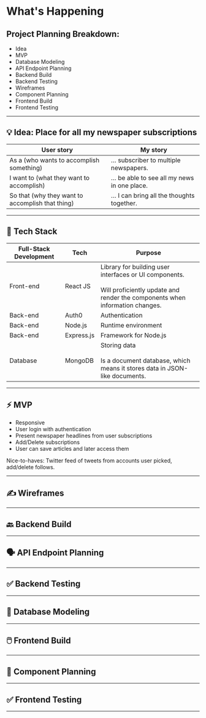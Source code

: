 # What's Happening

## Project Planning Breakdown:
- Idea
- MVP
- Database Modeling
- API Endpoint Planning
- Backend Build
- Backend Testing
- Wireframes
- Component Planning
- Frontend Build
- Frontend Testing

----------
## 💡 Idea: Place for all my newspaper subscriptions
| User story                                       | My story                                   |
| ------------------------------------------------ | ------------------------------------------ |
| As a (who wants to accomplish something)         | … subscriber to multiple newspapers.       |
| I want to (what they want to accomplish)         | … be able to see all my news in one place. |
| So that (why they want to accomplish that thing) | … I can bring all the thoughts together.   |

----------
## 🤖 Tech Stack
| Full-Stack Development | Tech       | Purpose                                                                                                                                    |
| ---------------------- | ---------- | ------------------------------------------------------------------------------------------------------------------------------------------ |
| Front-end              | React JS   | Library for building user interfaces or UI components.<br><br>Will proficiently update and render the components when information changes. |
| Back-end               | Auth0      | Authentication                                                                                                                             |
| Back-end               | Node.js    | Runtime environment                                                                                                                        |
| Back-end               | Express.js | Framework for Node.js                                                                                                                      |
| Database               | MongoDB    | Storing data<br><br>Is a document database, which means it stores data in JSON-like documents.                                             |

----------
## ⚡ MVP
- Responsive
- User login with authentication
- Present newspaper headlines from user subscriptions
- Add/Delete subscriptions
- User can save articles and later access them

Nice-to-haves:
Twitter feed of tweets from accounts user picked, add/delete follows.

----------
## ✍️ Wireframes
----------
## 🔙 Backend Build 
----------
## 🗣️ API Endpoint Planning
----------
## ✅ Backend Testing
----------
## 💾 Database Modeling
----------
## 🖱️ Frontend Build
----------
## 🍱 Component Planning
----------
## ✅ Frontend Testing
----------
